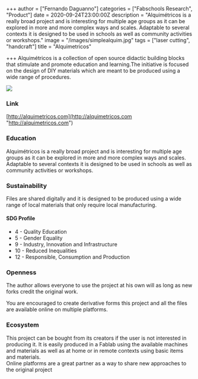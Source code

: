 +++
author = ["Fernando Daguanno"]
categories = ["Fabschools Research", "Product"]
date = 2020-09-24T23:00:00Z
description = "Alquimétricos is a really broad project and is interesting for multiple age groups as it can be explored in more and more complex ways and scales. Adaptable to several contexts it is designed to be used in schools as well as community activities or workshops."
image = "/images/simplealquim.jpg"
tags = ["laser cutting", "handcraft"]
title = "Alquimetricos"

+++
Alquimétricos is a collection of open source didactic building blocks that stimulate and promote education and learning.The initiative is focused on the design of DIY materials which are meant to be produced using a wide range of procedures.

![](/images/a26_03_alquimetricos_picture_1.jpeg)

### Link

[http://alquimetricos.com](http://alquimetricos.com "http://alquimetricos.com")

### **Education**

Alquimétricos is a really broad project and is interesting for multiple age groups as it can be explored in more and more complex ways and scales. Adaptable to several contexts it is designed to be used in schools as well as community activities or workshops.

### **Sustainability**

Files are shared digitally and it is designed to be produced using a wide range of local materials that only require local manufacturing.

#### SDG Profile

* 4 - Quality Education
* 5 - Gender Equality
* 9 - Industry, Innovation and Infrastructure
* 10 - Reduced Inequalities
* 12 - Responsible, Consumption and Production

### **Openness**

The author allows everyone to use the project at his own will as long as new forks credit the original work.

You are encouraged to create derivative forms this project and all the files are available online on multiple platforms.

### **Ecosystem**

This project can be bought from its creators if the user is not interested in producing it. It is easily produced in a Fablab using the available machines and materials as well as at home or in remote contexts using basic items and materials.  
Online platforms are a great partner as a way to share new approaches to the original project